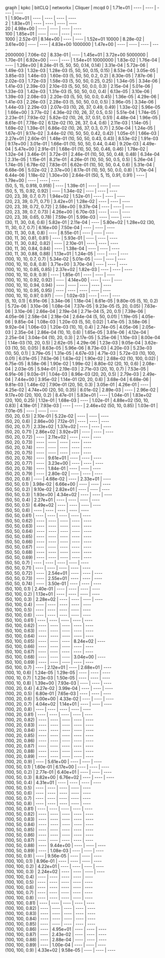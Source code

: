 graph                       | kpkc       | bitCLQ     | networkx   | Cliquer    | mcqd
0                           | 1.71e+01   | ----       | ----       | ----       | ----    
1                           | 1.90e+01   | ----       | ----       | ----       | ----    
2                           | 1.83e+01   | ----       | ----       | ----       | ----    
20                          | 4.98e+00   | ----       | ----       | ----       | ----    
100                         | 1.85e+01   | ----       | ----       | ----       | ----    
1000                        | 2.52e-01   | 8.14e+00   | ----       | ----       | 1.52e+01
10000                       | 8.28e-02   | 3.61e+00   | ----       | ----       | 4.83e+00
1000000                     | 1.47e+00   | ----       | ----       | ----       | ----    
2000000                     | 7.06e-02   | 8.33e-01   | ----       | 1.45e+01   | 3.72e+00
5000000                     | 1.70e-01   | 6.92e+00   | ----       | ----       | 1.54e+01
10000000                    | 1.83e-02   | 1.76e-04   | ----       | 1.26e+00   | 8.24e-01
(5, 50, 50, 0.14, 0.14)     | 3.31e-04   | 5.72e-06   | 1.49e-03   | 1.32e-03   | 1.28e-03
(5, 50, 50, 0.15, 0.15)     | 8.53e-04   | 3.05e-05   | 3.85e-03   | 1.46e-03   | 1.60e-03
(5, 50, 50, 0.2, 0.2)       | 8.30e-05   | 7.87e-06   | 2.02e-03   | 1.72e-03   | 1.58e-03
(5, 50, 50, 0.25, 0.25)     | 1.34e-05   | 3.34e-06   | 1.41e-03   | 2.39e-03   | 2.10e-03
(5, 50, 50, 0.0, 0.3)       | 2.15e-04   | 5.01e-06   | 1.33e-03   | 1.42e-03   | 1.31e-03
(5, 50, 50, 0.0, 0.4)       | 6.13e-05   | 3.10e-06   | 1.39e-03   | 2.08e-03   | 2.20e-03
(5, 50, 50, 0.0, 0.45)      | 1.36e-05   | 4.29e-06   | 1.41e-03   | 2.26e-03   | 2.28e-03
(5, 50, 50, 0.0, 0.5)       | 3.96e-05   | 3.34e-06   | 1.44e-03   | 2.29e-03   | 2.07e-03
(10, 26, 37, 0.49, 0.49)    | 1.33e-02   | 5.96e-05   | 1.66e+00   | 3.77e-02   | 4.36e-02
(10, 26, 37, 0.5, 0.5)      | 5.51e-04   | 1.74e-05   | 2.23e-01   | 7.93e-02   | 5.82e-02
(10, 26, 37, 0.51, 0.51)    | 4.48e-04   | 1.96e-05   | 8.61e-01   | 7.78e-02   | 6.12e-02
(10, 26, 37, 0.4, 0.6)      | 2.11e-03   | 1.14e-05   | 1.69e-02   | 1.39e-01   | 6.86e-02
(10, 26, 37, 0.3, 0.7)      | 2.50e-04   | 1.24e-05   | 1.67e-01   | 9.17e-02   | 3.44e-02
(10, 50, 50, 0.42, 0.42)    | 1.05e-01   | 1.66e-03   | 2.27e+01   | 2.60e-01   | 1.48e-01
(10, 50, 50, 0.43, 0.43)    | 8.53e-02   | 1.91e-03   | 9.17e+00   | 3.01e-01   | 1.66e-01
(10, 50, 50, 0.44, 0.44)    | 9.20e-03   | 4.49e-04   | 5.47e+00   | 2.91e-01   | 1.68e-01
(10, 50, 50, 0.46, 0.46)    | 1.78e-02   | 1.32e-04   | 3.46e-01   | 3.72e-01   | 2.46e-01
(10, 50, 50, 0.48, 0.48)    | 6.34e-04   | 2.31e-05   | 1.15e-01   | 8.21e-01   | 4.26e-01
(10, 50, 50, 0.5, 0.5)      | 5.26e-04   | 1.74e-05   | 6.78e-02   | 7.83e-01   | 6.62e-01
(10, 50, 50, 0.4, 0.6)      | 5.31e-04   | 6.68e-06   | 5.02e-02   | 2.37e+00   | 8.17e-01
(10, 50, 50, 0.0, 0.8)      | 1.70e-04   | 6.44e-06   | 1.18e-02   | 1.30e+00   | 2.64e-01
(50, 5, 15, 0.91, 0.91)     | ----       | 1.79e+00   | ----       | ----       | ----    
(50, 5, 15, 0.918, 0.918)   | ----       | 1.39e-01   | ----       | ----       | ----    
(50, 5, 15, 0.92, 0.92)     | ----       | 1.34e-02   | ----       | ----       | ----    
(20, 23, 39, 0.7, 0.7)      | 1.94e+02   | 1.52e-01   | ----       | ----       | ----    
(20, 23, 39, 0.71, 0.71)    | 3.42e+01   | 1.28e-02   | ----       | ----       | ----    
(20, 23, 39, 0.72, 0.72)    | 2.58e+00   | 9.37e-04   | ----       | ----       | ----    
(20, 23, 39, 0.7, 0.73)     | 4.26e+00   | 6.70e-03   | ----       | ----       | ----    
(20, 23, 39, 0.65, 0.78)    | 7.59e-01   | 5.99e-03   | ----       | ----       | ----    
(30, 11, 30, 0.6, 0.6)      | 5.82e-01   | 2.11e-04   | ----       | 5.80e+02   | 1.28e+02
(30, 11, 30, 0.7, 0.7)      | 6.16e+00   | 7.50e-04   | ----       | ----       | ----    
(30, 11, 30, 0.8, 0.8)      | ----       | 8.55e-01   | ----       | ----       | ----    
(30, 11, 30, 0.81, 0.81)    | ----       | 5.93e-01   | ----       | ----       | ----    
(30, 11, 30, 0.82, 0.82)    | ----       | 2.10e-01   | ----       | ----       | ----    
(30, 11, 30, 0.84, 0.84)    | ----       | 1.38e-04   | ----       | ----       | ----    
(30, 11, 30, 0.88, 0.88)    | 1.13e+01   | 1.24e-05   | ----       | ----       | ----    
(100, 10, 10, 0.7, 0.7)     | 5.34e-02   | 5.01e-05   | ----       | ----       | ----    
(100, 10, 10, 0.8, 0.8)     | 3.71e+00   | 3.70e-04   | ----       | ----       | ----    
(100, 10, 10, 0.85, 0.85)   | 2.37e+02   | 1.82e-03   | ----       | ----       | ----    
(100, 10, 10, 0.9, 0.9)     | ----       | 1.85e-01   | ----       | ----       | ----    
(100, 10, 10, 0.92, 0.92)   | ----       | 4.14e+00   | ----       | ----       | ----    
(100, 10, 10, 0.94, 0.94)   | ----       | ----       | ----       | ----       | ----    
(100, 10, 10, 0.95, 0.95)   | ----       | ----       | ----       | ----       | ----    
(100, 10, 10, 0.97, 0.97)   | ----       | 1.02e-03   | ----       | ----       | ----    
(5, 10, 0.1)                | 6.91e-06   | 3.34e-06   | 1.18e-04   | 8.61e-05   | 9.80e-05
(5, 10, 0.2)                | 5.72e-06   | 3.10e-06   | 1.08e-04   | 7.37e-05   | 9.23e-05
(5, 20, 0.05)               | 7.63e-06   | 3.10e-06   | 2.66e-04   | 2.19e-04   | 2.71e-04
(5, 20, 0.1)                | 7.39e-06   | 4.05e-06   | 2.58e-04   | 2.18e-04   | 2.64e-04
(5, 50, 0.01)               | 1.19e-05   | 4.05e-06   | 9.85e-04   | 1.08e-03   | 1.20e-03
(5, 50, 0.02)               | 1.41e-05   | 3.58e-06   | 9.92e-04   | 1.06e-03   | 1.20e-03
(10, 10, 0.4)               | 2.74e-05   | 4.05e-06   | 2.05e-03   | 2.35e-04   | 2.86e-04
(10, 10, 0.6)               | 1.65e-05   | 3.81e-06   | 4.12e-04   | 2.25e-04   | 3.04e-04
(10, 20, 0.3)               | 2.17e-05   | 5.25e-06   | 1.10e-03   | 8.00e-04   | 1.14e-03
(10, 20, 0.5)               | 2.62e-05   | 4.29e-06   | 1.23e-03   | 9.05e-04   | 3.62e-03
(10, 50, 0.05)              | 8.63e-05   | 5.96e-06   | 8.73e-03   | 4.20e-03   | 5.23e-03
(10, 50, 0.1)               | 3.79e-05   | 1.31e-05   | 4.67e-03   | 4.71e-03   | 5.72e-03
(10, 100, 0.01)             | 6.01e-05   | 7.63e-06   | 1.63e-02   | 1.90e-02   | 2.68e-02
(10, 100, 0.02)             | 6.75e-05   | 8.58e-06   | 1.90e-02   | 1.99e-02   | 8.80e-02
(20, 10, 0.6)               | 2.08e-04   | 2.03e-05   | 5.94e-01   | 2.19e-03   | 2.71e-03
(20, 10, 0.7)               | 7.53e-05   | 6.91e-06   | 9.03e-01   | 1.04e-03   | 8.96e-03
(20, 20, 0.5)               | 2.79e-03   | 2.49e-04   | 7.44e+00   | 3.95e-02   | 1.14e-01
(20, 20, 0.6)               | 3.68e-04   | 6.68e-06   | 9.81e-03   | 1.46e-02   | 7.90e-01
(20, 50, 0.3)               | 3.05e-01   | 4.26e-01   | ----       | 4.25e-02   | 4.74e+00
(20, 50, 0.35)              | 8.01e-02   | 2.89e-03   | ----       | 2.96e-02   | 9.17e+00
(20, 100, 0.2)              | 8.47e-01   | 5.83e+01   | ----       | 1.04e-01   | 1.83e+02
(20, 100, 0.25)             | 1.12e-01   | 1.68e-03   | ----       | 1.02e-01   | 4.88e+02
(50, 10, 0.83)              | 4.18e-01   | 7.93e-03   | ----       | ----       | 2.46e+02
(50, 10, 0.85)              | 1.03e-01   | 7.01e-05   | ----       | ----       | ----    
(50, 20, 0.5)               | 2.10e-01   | 5.22e-02   | ----       | ----       | ----    
(50, 20, 0.6)               | 2.86e+00   | 7.12e-01   | ----       | ----       | ----    
(50, 20, 0.7)               | 2.33e+02   | 1.37e+02   | ----       | ----       | ----    
(50, 20, 0.71)              | 2.86e+02   | 3.92e+01   | ----       | ----       | ----    
(50, 20, 0.72)              | ----       | 2.11e+02   | ----       | ----       | ----    
(50, 20, 0.73)              | ----       | ----       | ----       | ----       | ----    
(50, 20, 0.74)              | ----       | ----       | ----       | ----       | ----    
(50, 20, 0.75)              | ----       | ----       | ----       | ----       | ----    
(50, 20, 0.76)              | ----       | 9.61e+01   | ----       | ----       | ----    
(50, 20, 0.77)              | ----       | 3.23e+00   | ----       | ----       | ----    
(50, 20, 0.78)              | ----       | 1.84e-01   | ----       | ----       | ----    
(50, 20, 0.79)              | ----       | 2.80e-02   | ----       | ----       | ----    
(50, 20, 0.8)               | ----       | 4.68e-02   | ----       | 2.33e+01   | ----    
(50, 50, 0.1)               | 3.98e-02   | 6.66e+00   | ----       | ----       | ----    
(50, 50, 0.2)               | 9.10e-02   | 2.82e+01   | ----       | ----       | ----    
(50, 50, 0.3)               | 1.93e+00   | 4.34e+02   | ----       | ----       | ----    
(50, 50, 0.4)               | 2.27e+01   | ----       | ----       | ----       | ----    
(50, 50, 0.5)               | 6.49e+02   | ----       | ----       | ----       | ----    
(50, 50, 0.6)               | ----       | ----       | ----       | ----       | ----    
(50, 50, 0.61)              | ----       | ----       | ----       | ----       | ----    
(50, 50, 0.62)              | ----       | ----       | ----       | ----       | ----    
(50, 50, 0.63)              | ----       | ----       | ----       | ----       | ----    
(50, 50, 0.64)              | ----       | ----       | ----       | ----       | ----    
(50, 50, 0.65)              | ----       | ----       | ----       | ----       | ----    
(50, 50, 0.66)              | ----       | ----       | ----       | ----       | ----    
(50, 50, 0.67)              | ----       | ----       | ----       | ----       | ----    
(50, 50, 0.68)              | ----       | ----       | ----       | ----       | ----    
(50, 50, 0.69)              | ----       | ----       | ----       | ----       | ----    
(50, 50, 0.7)               | ----       | ----       | ----       | ----       | ----    
(50, 50, 0.71)              | ----       | ----       | ----       | ----       | ----    
(50, 50, 0.72)              | ----       | 2.54e+01   | ----       | ----       | ----    
(50, 50, 0.73)              | ----       | 2.55e+01   | ----       | ----       | ----    
(50, 50, 0.74)              | ----       | 3.50e-01   | ----       | ----       | ----    
(50, 100, 0.1)              | 2.40e-01   | ----       | ----       | ----       | ----    
(50, 100, 0.2)              | 1.13e+01   | ----       | ----       | ----       | ----    
(50, 100, 0.3)              | 2.28e+02   | ----       | ----       | ----       | ----    
(50, 100, 0.4)              | ----       | ----       | ----       | ----       | ----    
(50, 100, 0.5)              | ----       | ----       | ----       | ----       | ----    
(50, 100, 0.6)              | ----       | ----       | ----       | ----       | ----    
(50, 100, 0.61)             | ----       | ----       | ----       | ----       | ----    
(50, 100, 0.62)             | ----       | ----       | ----       | ----       | ----    
(50, 100, 0.63)             | ----       | ----       | ----       | ----       | ----    
(50, 100, 0.64)             | ----       | ----       | ----       | ----       | ----    
(50, 100, 0.65)             | ----       | ----       | ----       | 8.24e+02   | ----    
(50, 100, 0.66)             | ----       | ----       | ----       | ----       | ----    
(50, 100, 0.67)             | ----       | ----       | ----       | ----       | ----    
(50, 100, 0.68)             | ----       | ----       | ----       | 3.04e+00   | ----    
(50, 100, 0.69)             | ----       | ----       | ----       | ----       | ----    
(50, 100, 0.7)              | ----       | 2.12e+01   | ----       | 2.68e+01   | ----    
(100, 10, 0.6)              | 1.24e-05   | 1.29e-05   | ----       | ----       | ----    
(100, 10, 0.7)              | 1.23e-03   | 1.50e-05   | ----       | ----       | ----    
(100, 10, 0.8)              | 1.39e+00   | 7.93e-03   | ----       | ----       | ----    
(100, 20, 0.4)              | 4.27e-02   | 3.99e-04   | ----       | ----       | ----    
(100, 20, 0.5)              | 6.80e-01   | 7.65e-03   | ----       | ----       | ----    
(100, 20, 0.6)              | 5.00e+00   | 4.33e-02   | ----       | ----       | ----    
(100, 20, 0.7)              | 4.04e+02   | 1.14e+01   | ----       | ----       | ----    
(100, 20, 0.8)              | ----       | ----       | ----       | ----       | ----    
(100, 20, 0.81)             | ----       | ----       | ----       | ----       | ----    
(100, 20, 0.82)             | ----       | ----       | ----       | ----       | ----    
(100, 20, 0.83)             | ----       | ----       | ----       | ----       | ----    
(100, 20, 0.84)             | ----       | ----       | ----       | ----       | ----    
(100, 20, 0.85)             | ----       | ----       | ----       | ----       | ----    
(100, 20, 0.86)             | ----       | ----       | ----       | ----       | ----    
(100, 20, 0.87)             | ----       | ----       | ----       | ----       | ----    
(100, 20, 0.88)             | ----       | ----       | ----       | ----       | ----    
(100, 20, 0.89)             | ----       | ----       | ----       | ----       | ----    
(100, 20, 0.9)              | ----       | 5.61e+00   | ----       | ----       | ----    
(100, 50, 0.1)              | 1.60e-01   | 6.17e+00   | ----       | ----       | ----    
(100, 50, 0.2)              | 2.77e-01   | 6.40e+01   | ----       | ----       | ----    
(100, 50, 0.3)              | 8.82e+00   | 6.76e+02   | ----       | ----       | ----    
(100, 50, 0.4)              | 4.31e+01   | ----       | ----       | ----       | ----    
(100, 50, 0.5)              | ----       | ----       | ----       | ----       | ----    
(100, 50, 0.6)              | ----       | ----       | ----       | ----       | ----    
(100, 50, 0.7)              | ----       | ----       | ----       | ----       | ----    
(100, 50, 0.8)              | ----       | ----       | ----       | ----       | ----    
(100, 50, 0.81)             | ----       | ----       | ----       | ----       | ----    
(100, 50, 0.82)             | ----       | ----       | ----       | ----       | ----    
(100, 50, 0.83)             | ----       | ----       | ----       | ----       | ----    
(100, 50, 0.84)             | ----       | ----       | ----       | ----       | ----    
(100, 50, 0.85)             | ----       | ----       | ----       | ----       | ----    
(100, 50, 0.86)             | ----       | ----       | ----       | ----       | ----    
(100, 50, 0.87)             | ----       | ----       | ----       | ----       | ----    
(100, 50, 0.88)             | ----       | 9.44e+00   | ----       | ----       | ----    
(100, 50, 0.89)             | ----       | 1.08e-03   | ----       | ----       | ----    
(100, 50, 0.9)              | ----       | 9.56e-05   | ----       | ----       | ----    
(100, 100, 0.1)             | 8.96e-01   | ----       | ----       | ----       | ----    
(100, 100, 0.2)             | 4.22e+01   | ----       | ----       | ----       | ----    
(100, 100, 0.3)             | 2.24e+02   | ----       | ----       | ----       | ----    
(100, 100, 0.4)             | ----       | ----       | ----       | ----       | ----    
(100, 100, 0.5)             | ----       | ----       | ----       | ----       | ----    
(100, 100, 0.6)             | ----       | ----       | ----       | ----       | ----    
(100, 100, 0.7)             | ----       | ----       | ----       | ----       | ----    
(100, 100, 0.8)             | ----       | ----       | ----       | ----       | ----    
(100, 100, 0.81)            | ----       | ----       | ----       | ----       | ----    
(100, 100, 0.82)            | ----       | ----       | ----       | ----       | ----    
(100, 100, 0.83)            | ----       | ----       | ----       | ----       | ----    
(100, 100, 0.84)            | ----       | ----       | ----       | ----       | ----    
(100, 100, 0.85)            | ----       | ----       | ----       | ----       | ----    
(100, 100, 0.86)            | ----       | 4.95e+01   | ----       | ----       | ----    
(100, 100, 0.87)            | ----       | 2.43e-02   | ----       | ----       | ----    
(100, 100, 0.88)            | ----       | 2.88e-04   | ----       | ----       | ----    
(100, 100, 0.89)            | ----       | 1.00e-04   | ----       | ----       | ----    
(100, 100, 0.9)             | 4.33e+02   | 9.58e-05   | ----       | ----       | ----    
